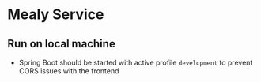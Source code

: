 # Mealy Service

## Run on local machine
- Spring Boot should be started with active profile `development` to prevent CORS issues with the frontend
